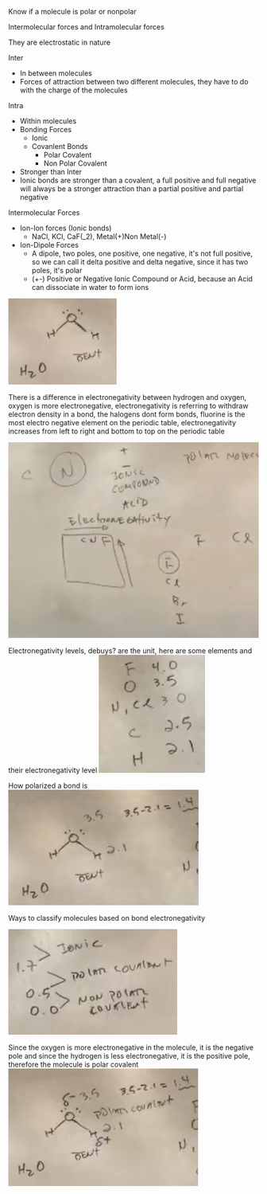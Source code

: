 Know if a molecule is polar or nonpolar

Intermolecular forces and Intramolecular forces

They are electrostatic in nature

Inter
- In between molecules
- Forces of attraction between two
different molecules, they have to do
with the charge of the molecules

Intra
- Within molecules
- Bonding Forces
  - Ionic
  - Covanlent Bonds
    - Polar Covalent
    - Non Polar Covalent
- Stronger than Inter
- Ionic bonds are stronger than a covalent,
a full positive and full negative will always
be a stronger attraction than a partial positive
and partial negative


Intermolecular Forces
- Ion-Ion forces (Ionic bonds)
  - NaCl, KCl, CaF\(_2\), Metal(+)Non Metal(-)
- Ion-Dipole Forces
  - A dipole, two poles, one positive, one negative, 
  it's not full positive, so we can call it delta
  positive and delta negative, since it has
  two poles, it's polar
  - (+-) Positive or Negative Ionic Compound or Acid,
  because an Acid can dissociate in water to form ions

![alt text](image.png)

There is a difference in electronegativity between
hydrogen and oxygen, oxygen is more electronegative,
electronegativity is referring to withdraw electron
density in a bond, the halogens dont form bonds,
fluorine is the most electro negative element on
the periodic table, electronegativity increases
from left to right and bottom to top on the
periodic table

![alt text](image-1.png)

Electronegativity levels, debuys? are the unit,
here are some elements and their electronegativity
level
![alt text](image-2.png)

How polarized a bond is
![alt text](image-3.png)

Ways to classify molecules based on bond
electronegativity

![alt text](image-5.png)

Since the oxygen is more electronegative in
the molecule, it is the negative pole and
since the hydrogen is less electronegative,
it is the positive pole, therefore the
molecule is polar covalent
![alt text](image-4.png)